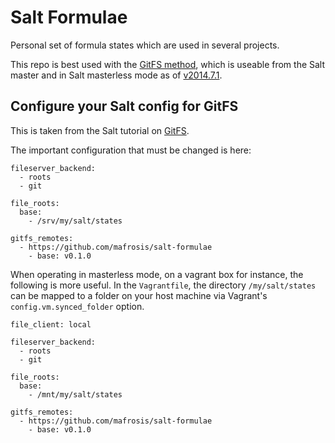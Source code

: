 Salt Formulae
=============

Personal set of formula states which are used in several projects.

This repo is best used with the [GitFS method](http://docs.saltstack.com/topics/tutorials/gitfs.html), which is
useable from the Salt master and in Salt masterless mode as of [v2014.7.1](https://github.com/saltstack/salt/issues/18860).


Configure your Salt config for GitFS
------------------------------------

This is taken from the Salt tutorial on [GitFS](http://docs.saltstack.com/topics/tutorials/gitfs.html).

The important configuration that must be changed is here:

    fileserver_backend:
      - roots
      - git
    
    file_roots:
      base:
        - /srv/my/salt/states
    
    gitfs_remotes:
      - https://github.com/mafrosis/salt-formulae
        - base: v0.1.0


When operating in masterless mode, on a vagrant box for instance, the following is more useful. In the
`Vagrantfile`, the directory `/my/salt/states` can be mapped to a folder on your host machine via Vagrant's
`config.vm.synced_folder` option.

    file_client: local
    
    fileserver_backend:
      - roots
      - git
    
    file_roots:
      base:
        - /mnt/my/salt/states
    
    gitfs_remotes:
      - https://github.com/mafrosis/salt-formulae
        - base: v0.1.0
